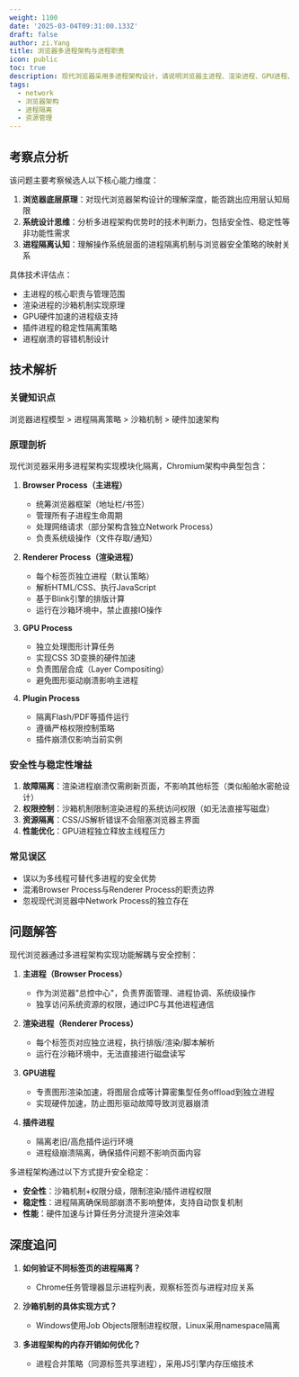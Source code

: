```yaml
---
weight: 1100
date: '2025-03-04T09:31:00.133Z'
draft: false
author: zi.Yang
title: 浏览器多进程架构与进程职责
icon: public
toc: true
description: 现代浏览器采用多进程架构设计，请说明浏览器主进程、渲染进程、GPU进程、插件进程等核心进程的职责分工，并解释多进程架构如何提升安全性和稳定性。
tags:
  - network
  - 浏览器架构
  - 进程隔离
  - 资源管理
---
```


## 考察点分析

该问题主要考察候选人以下核心能力维度：

1. **浏览器底层原理**：对现代浏览器架构设计的理解深度，能否跳出应用层认知局限
2. **系统设计思维**：分析多进程架构优势时的技术判断力，包括安全性、稳定性等非功能性需求
3. **进程隔离认知**：理解操作系统层面的进程隔离机制与浏览器安全策略的映射关系

具体技术评估点：

- 主进程的核心职责与管理范围
- 渲染进程的沙箱机制实现原理
- GPU硬件加速的进程级支持
- 插件进程的稳定性隔离策略
- 进程崩溃的容错机制设计

## 技术解析

### 关键知识点

浏览器进程模型 > 进程隔离策略 > 沙箱机制 > 硬件加速架构

### 原理剖析

现代浏览器采用多进程架构实现模块化隔离，Chromium架构中典型包含：

1. **Browser Process（主进程）**
   - 统筹浏览器框架（地址栏/书签）
   - 管理所有子进程生命周期
   - 处理网络请求（部分架构含独立Network Process）
   - 负责系统级操作（文件存取/通知）

2. **Renderer Process（渲染进程）**
   - 每个标签页独立进程（默认策略）
   - 解析HTML/CSS、执行JavaScript
   - 基于Blink引擎的排版计算
   - 运行在沙箱环境中，禁止直接IO操作

3. **GPU Process**
   - 独立处理图形计算任务
   - 实现CSS 3D变换的硬件加速
   - 负责图层合成（Layer Compositing）
   - 避免图形驱动崩溃影响主进程

4. **Plugin Process**
   - 隔离Flash/PDF等插件运行
   - 遵循严格权限控制策略
   - 插件崩溃仅影响当前实例

### 安全性与稳定性增益

1. **故障隔离**：渲染进程崩溃仅需刷新页面，不影响其他标签（类似船舶水密舱设计）
2. **权限控制**：沙箱机制限制渲染进程的系统访问权限（如无法直接写磁盘）
3. **资源隔离**：CSS/JS解析错误不会阻塞浏览器主界面
4. **性能优化**：GPU进程独立释放主线程压力

### 常见误区

- 误以为多线程可替代多进程的安全优势
- 混淆Browser Process与Renderer Process的职责边界
- 忽视现代浏览器中Network Process的独立存在

## 问题解答

现代浏览器通过多进程架构实现功能解耦与安全控制：

1. **主进程（Browser Process）**
   - 作为浏览器"总控中心"，负责界面管理、进程协调、系统级操作
   - 独享访问系统资源的权限，通过IPC与其他进程通信

2. **渲染进程（Renderer Process）**
   - 每个标签页对应独立进程，执行排版/渲染/脚本解析
   - 运行在沙箱环境中，无法直接进行磁盘读写

3. **GPU进程**
   - 专责图形渲染加速，将图层合成等计算密集型任务offload到独立进程
   - 实现硬件加速，防止图形驱动故障导致浏览器崩溃

4. **插件进程**
   - 隔离老旧/高危插件运行环境
   - 进程级崩溃隔离，确保插件问题不影响页面内容

多进程架构通过以下方式提升安全稳定：

- **安全性**：沙箱机制+权限分级，限制渲染/插件进程权限
- **稳定性**：进程隔离确保局部崩溃不影响整体，支持自动恢复机制
- **性能**：硬件加速与计算任务分流提升渲染效率

## 深度追问

1. **如何验证不同标签页的进程隔离？**
   - Chrome任务管理器显示进程列表，观察标签页与进程对应关系

2. **沙箱机制的具体实现方式？**
   - Windows使用Job Objects限制进程权限，Linux采用namespace隔离

3. **多进程架构的内存开销如何优化？**
   - 进程合并策略（同源标签共享进程），采用JS引擎内存压缩技术
